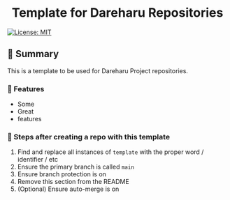 <div style="text-align:center;">
  <h1>Template for Dareharu Repositories</h1>
</div>

[![License: MIT](https://img.shields.io/badge/License-MIT-blue.svg)](https://raw.githubusercontent.com/dareharu/node-template/main/LICENSE)

<!--
Strongly inspired by @sapphiredev/sapphire-template

Credit: https://github.com/sapphiredev/sapphire-template/tree/e92093fb5b185ee38368587b0cb758acac8a1352
-->

## 📑 Summary

This is a template to be used for Dareharu Project repositories.

### 🧮 Features

- Some
- Great
- features

### 🌟 Steps after creating a repo with this template

1. Find and replace all instances of `template` with the proper word / identifier / etc
2. Ensure the primary branch is called `main`
3. Ensure branch protection is on
4. Remove this section from the README
5. (Optional) Ensure auto-merge is on
